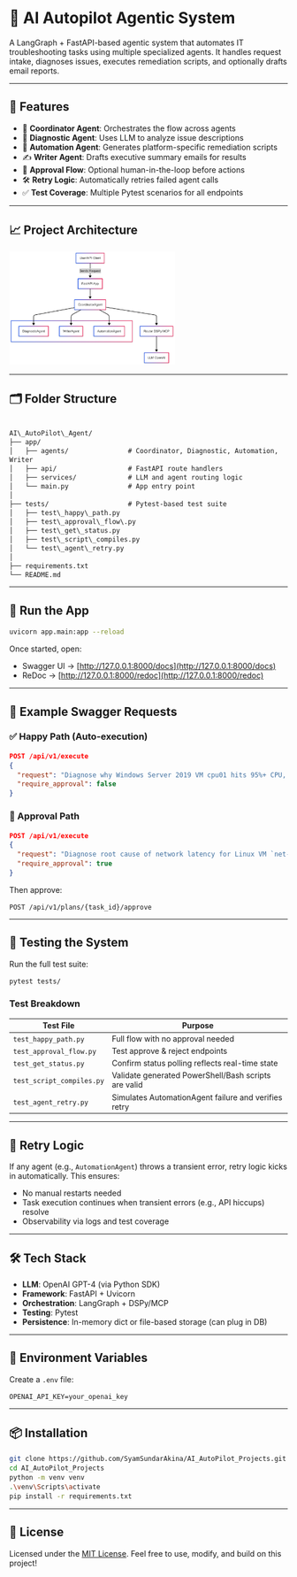 
# 🤖 AI Autopilot Agentic System

A LangGraph + FastAPI-based agentic system that automates IT troubleshooting tasks using multiple specialized agents. It handles request intake, diagnoses issues, executes remediation scripts, and optionally drafts email reports.

---

## 🚀 Features

- 🔁 **Coordinator Agent**: Orchestrates the flow across agents  
- 🧠 **Diagnostic Agent**: Uses LLM to analyze issue descriptions  
- 🤖 **Automation Agent**: Generates platform-specific remediation scripts  
- ✍️ **Writer Agent**: Drafts executive summary emails for results  
- 🔐 **Approval Flow**: Optional human-in-the-loop before actions  
- 🛠️ **Retry Logic**: Automatically retries failed agent calls  
- ✅ **Test Coverage**: Multiple Pytest scenarios for all endpoints

---

## 📈 Project Architecture

<img src="Project_Architecture.png" alt="Architecture Image" width="300"/>

---

## 🗂️ Folder Structure

```

AI\_AutoPilot\_Agent/
├── app/
│   ├── agents/               # Coordinator, Diagnostic, Automation, Writer
│   ├── api/                  # FastAPI route handlers
│   ├── services/             # LLM and agent routing logic
│   └── main.py               # App entry point
│
├── tests/                    # Pytest-based test suite
│   ├── test\_happy\_path.py
│   ├── test\_approval\_flow\.py
│   ├── test\_get\_status.py
│   ├── test\_script\_compiles.py
│   └── test\_agent\_retry.py
│
├── requirements.txt
└── README.md

````

---

## 🧪 Run the App

```bash
uvicorn app.main:app --reload
````

Once started, open:

* Swagger UI → [http://127.0.0.1:8000/docs](http://127.0.0.1:8000/docs)
* ReDoc → [http://127.0.0.1:8000/redoc](http://127.0.0.1:8000/redoc)

---

## 📝 Example Swagger Requests

### ✅ Happy Path (Auto-execution)

```json
POST /api/v1/execute
{
  "request": "Diagnose why Windows Server 2019 VM cpu01 hits 95%+ CPU, generate a PowerShell script to collect perfmon logs, and draft an email to management summarizing findings.",
  "require_approval": false
}
```

### 🔐 Approval Path

```json
POST /api/v1/execute
{
  "request": "Diagnose root cause of network latency for Linux VM `net-app-01`, suggest fixes, and generate Bash script to flush firewall and renew DHCP.",
  "require_approval": true
}
```

Then approve:

```http
POST /api/v1/plans/{task_id}/approve
```

---

## 🧪 Testing the System

Run the full test suite:

```bash
pytest tests/
```

### Test Breakdown

| Test File                 | Purpose                                              |
| ------------------------- | ---------------------------------------------------- |
| `test_happy_path.py`      | Full flow with no approval needed                    |
| `test_approval_flow.py`   | Test approve & reject endpoints                      |
| `test_get_status.py`      | Confirm status polling reflects real-time state      |
| `test_script_compiles.py` | Validate generated PowerShell/Bash scripts are valid |
| `test_agent_retry.py`     | Simulates AutomationAgent failure and verifies retry |

---

## 🔁 Retry Logic

If any agent (e.g., `AutomationAgent`) throws a transient error, retry logic kicks in automatically. This ensures:

* No manual restarts needed
* Task execution continues when transient errors (e.g., API hiccups) resolve
* Observability via logs and test coverage

---

## 🛠 Tech Stack

* **LLM**: OpenAI GPT-4 (via Python SDK)
* **Framework**: FastAPI + Uvicorn
* **Orchestration**: LangGraph + DSPy/MCP
* **Testing**: Pytest
* **Persistence**: In-memory dict or file-based storage (can plug in DB)

---

## 🔐 Environment Variables

Create a `.env` file:

```
OPENAI_API_KEY=your_openai_key
```

---

## 📦 Installation

```bash
git clone https://github.com/SyamSundarAkina/AI_AutoPilot_Projects.git
cd AI_AutoPilot_Projects
python -m venv venv
.\venv\Scripts\activate
pip install -r requirements.txt
```

---

## 📄 License

Licensed under the [MIT License](LICENSE).
Feel free to use, modify, and build on this project!

```


